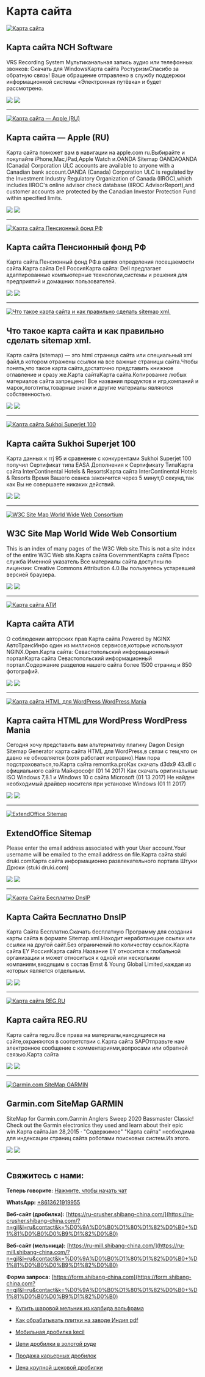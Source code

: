 # Карта сайта

<a href="https://swt.shibang-china.com/?n=gjl&l=ru&img&k=%D0%9A%D0%B0%D1%80%D1%82%D0%B0+%D1%81%D0%B0%D0%B9%D1%82%D0%B0" target="_blank">![Карта сайта](http://static.shibang-china.com/all-800x300/1180.jpg)</a>

## Карта сайта NCH Software
VRS Recording System Мультиканальная запись аудио или телефонных звонков: Скачать для WindowsКарта сайта РостуризмСпасибо за обратную связь! Ваше обращение отправлено в службу поддержки информационной системы «Электронная путёвка» и будет рассмотрено.


<a href="https://whatsapp.shibangsoft.com/WhatsApp.php" target="_blank" title="WhatsApp">![](http://static.shibang-china.com/icon/whatsapp.png)</a> <a href="https://swt.shibang-china.com/?n=gjl&l=ru&icon&k=%D0%9A%D0%B0%D1%80%D1%82%D0%B0+%D1%81%D0%B0%D0%B9%D1%82%D0%B0" target="_blank">![](http://static.shibang-china.com/icon/chat-ru.png)</a>

---

<a href="https://swt.shibang-china.com/?n=gjl&l=ru&img&k=%D0%9A%D0%B0%D1%80%D1%82%D0%B0+%D1%81%D0%B0%D0%B9%D1%82%D0%B0" target="_blank">![Карта сайта — Apple (RU)](http://static.shibang-china.com/all-800x300/705.jpg)</a>

## Карта сайта — Apple (RU)
Карта сайта поможет вам в навигации на apple.com ru.Выбирайте и покупайте iPhone,Mac,iPad,Apple Watch и.OANDA Sitemap OANDAOANDA (Canada) Corporation ULC accounts are available to anyone with a Canadian bank account.OANDA (Canada) Corporation ULC is regulated by the Investment Industry Regulatory Organization of Canada (IIROC),which includes IIROC's online advisor check database (IIROC AdvisorReport),and customer accounts are protected by the Canadian Investor Protection Fund within specified limits.


<a href="https://whatsapp.shibangsoft.com/WhatsApp.php" target="_blank" title="WhatsApp">![](http://static.shibang-china.com/icon/whatsapp.png)</a> <a href="https://swt.shibang-china.com/?n=gjl&l=ru&icon&k=%D0%9A%D0%B0%D1%80%D1%82%D0%B0+%D1%81%D0%B0%D0%B9%D1%82%D0%B0" target="_blank">![](http://static.shibang-china.com/icon/chat-ru.png)</a>

---

<a href="https://swt.shibang-china.com/?n=gjl&l=ru&img&k=%D0%9A%D0%B0%D1%80%D1%82%D0%B0+%D1%81%D0%B0%D0%B9%D1%82%D0%B0" target="_blank">![Карта сайта Пенсионный фонд РФ](http://static.shibang-china.com/all-800x300/1399.jpg)</a>

## Карта сайта Пенсионный фонд РФ
Карта сайта.Пенсионный фонд РФ.в целях определения посещаемости сайта.Карта сайта Dell РоссияКарта сайта: Dell предлагает адаптированные компьютерные технологии,системы и решения для предприятий и домашних пользователей.


<a href="https://whatsapp.shibangsoft.com/WhatsApp.php" target="_blank" title="WhatsApp">![](http://static.shibang-china.com/icon/whatsapp.png)</a> <a href="https://swt.shibang-china.com/?n=gjl&l=ru&icon&k=%D0%9A%D0%B0%D1%80%D1%82%D0%B0+%D1%81%D0%B0%D0%B9%D1%82%D0%B0" target="_blank">![](http://static.shibang-china.com/icon/chat-ru.png)</a>

---

<a href="https://swt.shibang-china.com/?n=gjl&l=ru&img&k=%D0%9A%D0%B0%D1%80%D1%82%D0%B0+%D1%81%D0%B0%D0%B9%D1%82%D0%B0" target="_blank">![Что такое карта сайта и как правильно сделать sitemap xml.](http://static.shibang-china.com/all-800x300/18.jpg)</a>

## Что такое карта сайта и как правильно сделать sitemap xml.
Карта сайта (sitemap) — это html страница сайта или специальный xml файл,в котором отражены ссылки на все важные страницы сайта.Чтобы понять,что такое карта сайта,достаточно представить книжное оглавление и сразу же.Карта сайтаКарта сайта.Копирование любых материалов сайта запрещено! Все названия продуктов и игр,компаний и марок,логотипы,товарные знаки и другие материалы являются собственностью.


<a href="https://whatsapp.shibangsoft.com/WhatsApp.php" target="_blank" title="WhatsApp">![](http://static.shibang-china.com/icon/whatsapp.png)</a> <a href="https://swt.shibang-china.com/?n=gjl&l=ru&icon&k=%D0%9A%D0%B0%D1%80%D1%82%D0%B0+%D1%81%D0%B0%D0%B9%D1%82%D0%B0" target="_blank">![](http://static.shibang-china.com/icon/chat-ru.png)</a>

---

<a href="https://swt.shibang-china.com/?n=gjl&l=ru&img&k=%D0%9A%D0%B0%D1%80%D1%82%D0%B0+%D1%81%D0%B0%D0%B9%D1%82%D0%B0" target="_blank">![Карта сайта Sukhoi Superjet 100](http://static.shibang-china.com/all-800x300/1089.jpg)</a>

## Карта сайта Sukhoi Superjet 100
Карта данных к rrj 95 и сравнение с конкурентами Sukhoi Superjet 100 получил Сертификат типа EASA Дополнения к Сертификату ТипаКарта сайта InterContinental Hotels & ResortsКарта сайта InterContinental Hotels & Resorts Время Вашего сеанса закончится через 5 минут,0 секунд,так как Вы не совершаете никаких действий.


<a href="https://whatsapp.shibangsoft.com/WhatsApp.php" target="_blank" title="WhatsApp">![](http://static.shibang-china.com/icon/whatsapp.png)</a> <a href="https://swt.shibang-china.com/?n=gjl&l=ru&icon&k=%D0%9A%D0%B0%D1%80%D1%82%D0%B0+%D1%81%D0%B0%D0%B9%D1%82%D0%B0" target="_blank">![](http://static.shibang-china.com/icon/chat-ru.png)</a>

---

<a href="https://swt.shibang-china.com/?n=gjl&l=ru&img&k=%D0%9A%D0%B0%D1%80%D1%82%D0%B0+%D1%81%D0%B0%D0%B9%D1%82%D0%B0" target="_blank">![W3C Site Map World Wide Web Consortium](http://static.shibang-china.com/all-800x300/556.jpg)</a>

## W3C Site Map World Wide Web Consortium
This is an index of many pages of the W3C Web site.This is not a site index of the entire W3C Web site.Карта сайта GovernmentКарта сайта Пресс служба Именной указатель Все материалы сайта доступны по лицензии: Creative Commons Attribution 4.0.Вы пользуетесь устаревшей версией браузера.


<a href="https://whatsapp.shibangsoft.com/WhatsApp.php" target="_blank" title="WhatsApp">![](http://static.shibang-china.com/icon/whatsapp.png)</a> <a href="https://swt.shibang-china.com/?n=gjl&l=ru&icon&k=%D0%9A%D0%B0%D1%80%D1%82%D0%B0+%D1%81%D0%B0%D0%B9%D1%82%D0%B0" target="_blank">![](http://static.shibang-china.com/icon/chat-ru.png)</a>

---

<a href="https://swt.shibang-china.com/?n=gjl&l=ru&img&k=%D0%9A%D0%B0%D1%80%D1%82%D0%B0+%D1%81%D0%B0%D0%B9%D1%82%D0%B0" target="_blank">![Карта сайта АТИ](http://static.shibang-china.com/all-800x300/1157.jpg)</a>

## Карта сайта АТИ
О соблюдении авторских прав Карта сайта.Powered by NGINX АвтоТрансИнфо один из миллионов сервисов,которые используют NGINX.Open.Карта сайта: Севастопольский информационный порталКарта сайта Севастопольский информационный портал.Содержание разделов нашего сайта более 1500 страниц и 850 фотографий.


<a href="https://whatsapp.shibangsoft.com/WhatsApp.php" target="_blank" title="WhatsApp">![](http://static.shibang-china.com/icon/whatsapp.png)</a> <a href="https://swt.shibang-china.com/?n=gjl&l=ru&icon&k=%D0%9A%D0%B0%D1%80%D1%82%D0%B0+%D1%81%D0%B0%D0%B9%D1%82%D0%B0" target="_blank">![](http://static.shibang-china.com/icon/chat-ru.png)</a>

---

<a href="https://swt.shibang-china.com/?n=gjl&l=ru&img&k=%D0%9A%D0%B0%D1%80%D1%82%D0%B0+%D1%81%D0%B0%D0%B9%D1%82%D0%B0" target="_blank">![Карта сайта HTML для WordPress WordPress Mania](http://static.shibang-china.com/all-800x300/1217.jpg)</a>

## Карта сайта HTML для WordPress WordPress Mania
Сегодня хочу представить вам альтернативу плагину Dagon Design Sitemap Generator карта сайта HTML для WordPress,в связи с тем,что он давно не обновляется (хотя работает исправно).Нам пора подстраховаться,то.Карта сайта remontka.proКак скачать d3dx9 43.dll с официального сайта Майкрософт (01 14 2017) Как скачать оригинальные ISO Windows 7,8.1 и Windows 10 с сайта Microsoft (01 13 2017) Не найден необходимый драйвер носителя при установке Windows (01 11 2017)


<a href="https://whatsapp.shibangsoft.com/WhatsApp.php" target="_blank" title="WhatsApp">![](http://static.shibang-china.com/icon/whatsapp.png)</a> <a href="https://swt.shibang-china.com/?n=gjl&l=ru&icon&k=%D0%9A%D0%B0%D1%80%D1%82%D0%B0+%D1%81%D0%B0%D0%B9%D1%82%D0%B0" target="_blank">![](http://static.shibang-china.com/icon/chat-ru.png)</a>

---

<a href="https://swt.shibang-china.com/?n=gjl&l=ru&img&k=%D0%9A%D0%B0%D1%80%D1%82%D0%B0+%D1%81%D0%B0%D0%B9%D1%82%D0%B0" target="_blank">![ExtendOffice Sitemap](http://static.shibang-china.com/all-800x300/168.jpg)</a>

## ExtendOffice Sitemap
Please enter the email address associated with your User account.Your username will be emailed to the email address on file.Карта сайта stuki druki.comКарта сайта информационно развлекательного портала Штуки Дрюки (stuki druki.com)


<a href="https://whatsapp.shibangsoft.com/WhatsApp.php" target="_blank" title="WhatsApp">![](http://static.shibang-china.com/icon/whatsapp.png)</a> <a href="https://swt.shibang-china.com/?n=gjl&l=ru&icon&k=%D0%9A%D0%B0%D1%80%D1%82%D0%B0+%D1%81%D0%B0%D0%B9%D1%82%D0%B0" target="_blank">![](http://static.shibang-china.com/icon/chat-ru.png)</a>

---

<a href="https://swt.shibang-china.com/?n=gjl&l=ru&img&k=%D0%9A%D0%B0%D1%80%D1%82%D0%B0+%D1%81%D0%B0%D0%B9%D1%82%D0%B0" target="_blank">![Карта Сайта Бесплатно DnsIP](http://static.shibang-china.com/all-800x300/552.jpg)</a>

## Карта Сайта Бесплатно DnsIP
Карта Сайта Бесплатно.Скачать бесплатную Программу для создания карты сайта в формате Sitemap.xml.Находит неработающие ссылки или ссылки на другой сайт.Без ограничений по количеству ссылок.Карта сайта EY РоссияКарта сайта.Название EY относится к глобальной организации и может относиться к одной или нескольким компаниям,входящим в состав Ernst & Young Global Limited,каждая из которых является отдельным.


<a href="https://whatsapp.shibangsoft.com/WhatsApp.php" target="_blank" title="WhatsApp">![](http://static.shibang-china.com/icon/whatsapp.png)</a> <a href="https://swt.shibang-china.com/?n=gjl&l=ru&icon&k=%D0%9A%D0%B0%D1%80%D1%82%D0%B0+%D1%81%D0%B0%D0%B9%D1%82%D0%B0" target="_blank">![](http://static.shibang-china.com/icon/chat-ru.png)</a>

---

<a href="https://swt.shibang-china.com/?n=gjl&l=ru&img&k=%D0%9A%D0%B0%D1%80%D1%82%D0%B0+%D1%81%D0%B0%D0%B9%D1%82%D0%B0" target="_blank">![Карта сайта REG.RU](http://static.shibang-china.com/all-800x300/1344.jpg)</a>

## Карта сайта REG.RU
Карта сайта reg.ru.Все права на материалы,находящиеся на сайте,охраняются в соответствии с.Карта сайта SAPОтправьте нам электронное сообщение с комментариями,вопросами или обратной связью.Карта сайта


<a href="https://whatsapp.shibangsoft.com/WhatsApp.php" target="_blank" title="WhatsApp">![](http://static.shibang-china.com/icon/whatsapp.png)</a> <a href="https://swt.shibang-china.com/?n=gjl&l=ru&icon&k=%D0%9A%D0%B0%D1%80%D1%82%D0%B0+%D1%81%D0%B0%D0%B9%D1%82%D0%B0" target="_blank">![](http://static.shibang-china.com/icon/chat-ru.png)</a>

---

<a href="https://swt.shibang-china.com/?n=gjl&l=ru&img&k=%D0%9A%D0%B0%D1%80%D1%82%D0%B0+%D1%81%D0%B0%D0%B9%D1%82%D0%B0" target="_blank">![Garmin.com SiteMap GARMIN](http://static.shibang-china.com/all-800x300/621.jpg)</a>

## Garmin.com SiteMap GARMIN
SiteMap for Garmin.com.Garmin Anglers Sweep 2020 Bassmaster Classic! Check out the Garmin electronics they used and learn about their epic win.Карта сайтаJan 28,2015 · "Содержимое" "Карта сайта" необходима для индексации страниц сайта роботами поисковых систем.Из этого.


<a href="https://whatsapp.shibangsoft.com/WhatsApp.php" target="_blank" title="WhatsApp">![](http://static.shibang-china.com/icon/whatsapp.png)</a> <a href="https://swt.shibang-china.com/?n=gjl&l=ru&icon&k=%D0%9A%D0%B0%D1%80%D1%82%D0%B0+%D1%81%D0%B0%D0%B9%D1%82%D0%B0" target="_blank">![](http://static.shibang-china.com/icon/chat-ru.png)</a>

---
## Свяжитесь с нами:

**Теперь говорите:** [Нажмите, чтобы начать чат](https://swt.shibang-china.com?n=gjl&l=ru&contact&k=%D0%9A%D0%B0%D1%80%D1%82%D0%B0+%D1%81%D0%B0%D0%B9%D1%82%D0%B0)

**WhatsApp:**  [+8613621919955](https://whatsapp.shibangsoft.com/WhatsApp.php)

**Веб-сайт (дробилка):** [https://ru-crusher.shibang-china.com/](https://ru-crusher.shibang-china.com/?n=gjl&l=ru&contact&k=%D0%9A%D0%B0%D1%80%D1%82%D0%B0+%D1%81%D0%B0%D0%B9%D1%82%D0%B0)

**Веб-сайт (мельница):** [https://ru-mill.shibang-china.com/](https://ru-mill.shibang-china.com/?n=gjl&l=ru&contact&k=%D0%9A%D0%B0%D1%80%D1%82%D0%B0+%D1%81%D0%B0%D0%B9%D1%82%D0%B0)

**Форма запроса:** [https://form.shibang-china.com](https://form.shibang-china.com?n=gjl&l=ru&contact&k=%D0%9A%D0%B0%D1%80%D1%82%D0%B0+%D1%81%D0%B0%D0%B9%D1%82%D0%B0)

* [Купить шаровой мельник из карбида вольфрама](../33/%D0%9A%D1%83%D0%BF%D0%B8%D1%82%D1%8C%20%D1%88%D0%B0%D1%80%D0%BE%D0%B2%D0%BE%D0%B9%20%D0%BC%D0%B5%D0%BB%D1%8C%D0%BD%D0%B8%D0%BA%20%D0%B8%D0%B7%20%D0%BA%D0%B0%D1%80%D0%B1%D0%B8%D0%B4%D0%B0%20%D0%B2%D0%BE%D0%BB%D1%8C%D1%84%D1%80%D0%B0%D0%BC%D0%B0.md)

* [Как обрабатывать плитки на заводе Индия pdf](../31/%D0%9A%D0%B0%D0%BA%20%D0%BE%D0%B1%D1%80%D0%B0%D0%B1%D0%B0%D1%82%D1%8B%D0%B2%D0%B0%D1%82%D1%8C%20%D0%BF%D0%BB%D0%B8%D1%82%D0%BA%D0%B8%20%D0%BD%D0%B0%20%D0%B7%D0%B0%D0%B2%D0%BE%D0%B4%D0%B5%20%D0%98%D0%BD%D0%B4%D0%B8%D1%8F%20pdf.md)

* [Мобильная дробилка kecil](../33/%D0%9C%D0%BE%D0%B1%D0%B8%D0%BB%D1%8C%D0%BD%D0%B0%D1%8F%20%D0%B4%D1%80%D0%BE%D0%B1%D0%B8%D0%BB%D0%BA%D0%B0%20kecil.md)

* [Цепи дробилки в золотой руде](../32/%D0%A6%D0%B5%D0%BF%D0%B8%20%D0%B4%D1%80%D0%BE%D0%B1%D0%B8%D0%BB%D0%BA%D0%B8%20%D0%B2%20%D0%B7%D0%BE%D0%BB%D0%BE%D1%82%D0%BE%D0%B9%20%D1%80%D1%83%D0%B4%D0%B5.md)

* [Продажа карьерных дробилок](../35/%D0%9F%D1%80%D0%BE%D0%B4%D0%B0%D0%B6%D0%B0%20%D0%BA%D0%B0%D1%80%D1%8C%D0%B5%D1%80%D0%BD%D1%8B%D1%85%20%D0%B4%D1%80%D0%BE%D0%B1%D0%B8%D0%BB%D0%BE%D0%BA.md)

* [Цена крупной щековой дробилки](../35/%D0%A6%D0%B5%D0%BD%D0%B0%20%D0%BA%D1%80%D1%83%D0%BF%D0%BD%D0%BE%D0%B9%20%D1%89%D0%B5%D0%BA%D0%BE%D0%B2%D0%BE%D0%B9%20%D0%B4%D1%80%D0%BE%D0%B1%D0%B8%D0%BB%D0%BA%D0%B8.md)